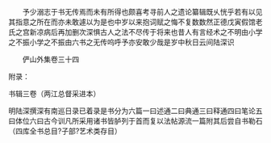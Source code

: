 <!-- { "loadSidebar": true } -->
　　予少溺志于书无传焉而未有所得也颇喜考寻前人之遗论纂辑既乆恍乎若有以见其指意之所在而亦未敢遽以为是也中岁以来抱词赋之悔不复数数然正德戊寅假馆老氏之宫新凉病后再加删次深惧古人之法不尽传于将来也昔人有言经术之不明由小学之不振小学之不振由六书之无传呜呼予亦安敢少哉是岁中秋日云间陆深识 

　　俨山外集卷三十四 

附录： 

书辑三卷（两江总督采进本） 

明陆深撰深有南巡日录已着录是书分为六篇一曰述通二曰典通三曰释通四曰笔论五曰体位六曰古今训凡所采用诸书皆胪列于首而复以法帖源流一篇附其后尝自书勒石（四库全书总目?子部?艺术类存目）

